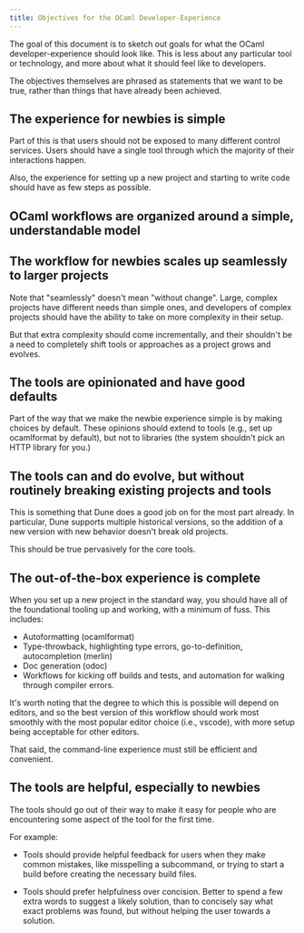 ```yaml
---
title: Objectives for the OCaml Developer-Experience
---
```


The goal of this document is to sketch out goals for what the OCaml
developer-experience should look like.  This is less about any
particular tool or technology, and more about what it should feel like
to developers.

The objectives themselves are phrased as statements that we want to be
true, rather than things that have already been achieved.


## The experience for newbies is simple

Part of this is that users should not be exposed to many different
control services.  Users should have a single tool through which the
majority of their interactions happen.

Also, the experience for setting up a new project and starting to
write code should have as few steps as possible.

## OCaml workflows are organized around a simple, understandable model


## The workflow for newbies scales up seamlessly to larger projects

Note that "seamlessly" doesn't mean "without change".  Large, complex
projects have different needs than simple ones, and developers of
complex projects should have the ability to take on more complexity in
their setup.

But that extra complexity should come incrementally, and their
shouldn't be a need to completely shift tools or approaches as a
project grows and evolves.

## The tools are opinionated and have good defaults

Part of the way that we make the newbie experience simple is by making
choices by default.  These opinions should extend to tools (e.g., set
up ocamlformat by default), but not to libraries (the system shouldn't
pick an HTTP library for you.)

## The tools can and do evolve, but without routinely breaking existing projects and tools

This is something that Dune does a good job on for the most part
already.  In particular, Dune supports multiple historical versions,
so the addition of a new version with new behavior doesn't break old
projects.

This should be true pervasively for the core tools.

## The out-of-the-box experience is complete

When you set up a new project in the standard way, you should have all
of the foundational tooling up and working, with a minimum of fuss.
This includes:

- Autoformatting (ocamlformat)
- Type-throwback, highlighting type errors, go-to-definition,
  autocompletion (merlin)
- Doc generation (odoc)
- Workflows for kicking off builds and tests, and automation for
  walking through compiler errors.

It's worth noting that the degree to which this is possible will
depend on editors, and so the best version of this workflow should
work most smoothly with the most popular editor choice (i.e., vscode),
with more setup being acceptable for other editors.

That said, the command-line experience must still be efficient and
convenient.

## The tools are helpful, especially to newbies

The tools should go out of their way to make it easy for people who
are encountering some aspect of the tool for the first time.

For example:

- Tools should provide helpful feedback for users when they make
  common mistakes, like misspelling a subcommand, or trying to start a
  build before creating the necessary build files.

- Tools should prefer helpfulness over concision. Better to spend a
  few extra words to suggest a likely solution, than to concisely say
  what exact problems was found, but without helping the user towards
  a solution.
